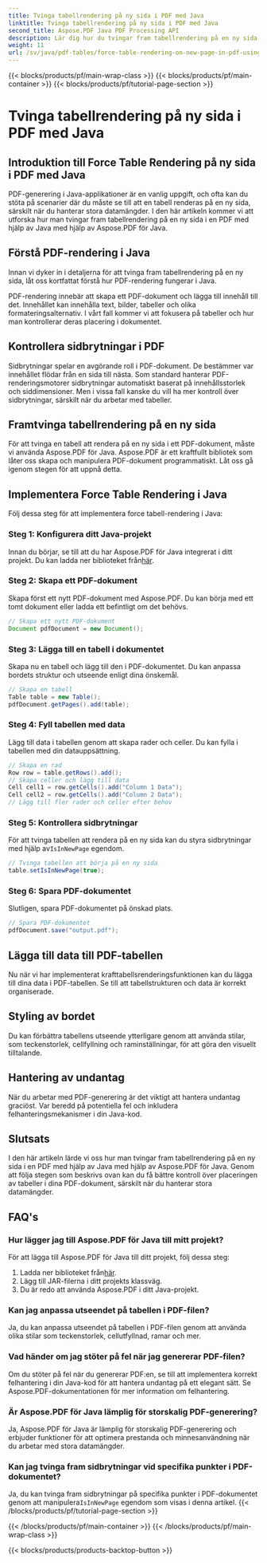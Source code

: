 ```yaml
---
title: Tvinga tabellrendering på ny sida i PDF med Java
linktitle: Tvinga tabellrendering på ny sida i PDF med Java
second_title: Aspose.PDF Java PDF Processing API
description: Lär dig hur du tvingar fram tabellrendering på en ny sida i PDF med Java med Aspose.PDF. Den här steg-för-steg-guiden innehåller källkod och experttips för exakt PDF-dokumentformatering.
weight: 11
url: /sv/java/pdf-tables/force-table-rendering-on-new-page-in-pdf-using-java/
---
```


{{< blocks/products/pf/main-wrap-class >}}
{{< blocks/products/pf/main-container >}}
{{< blocks/products/pf/tutorial-page-section >}}

# Tvinga tabellrendering på ny sida i PDF med Java


## Introduktion till Force Table Rendering på ny sida i PDF med Java

PDF-generering i Java-applikationer är en vanlig uppgift, och ofta kan du stöta på scenarier där du måste se till att en tabell renderas på en ny sida, särskilt när du hanterar stora datamängder. I den här artikeln kommer vi att utforska hur man tvingar fram tabellrendering på en ny sida i en PDF med hjälp av Java med hjälp av Aspose.PDF för Java.

## Förstå PDF-rendering i Java

Innan vi dyker in i detaljerna för att tvinga fram tabellrendering på en ny sida, låt oss kortfattat förstå hur PDF-rendering fungerar i Java.

PDF-rendering innebär att skapa ett PDF-dokument och lägga till innehåll till det. Innehållet kan innehålla text, bilder, tabeller och olika formateringsalternativ. I vårt fall kommer vi att fokusera på tabeller och hur man kontrollerar deras placering i dokumentet.

## Kontrollera sidbrytningar i PDF

Sidbrytningar spelar en avgörande roll i PDF-dokument. De bestämmer var innehållet flödar från en sida till nästa. Som standard hanterar PDF-renderingsmotorer sidbrytningar automatiskt baserat på innehållsstorlek och siddimensioner. Men i vissa fall kanske du vill ha mer kontroll över sidbrytningar, särskilt när du arbetar med tabeller.

## Framtvinga tabellrendering på en ny sida

För att tvinga en tabell att rendera på en ny sida i ett PDF-dokument, måste vi använda Aspose.PDF för Java. Aspose.PDF är ett kraftfullt bibliotek som låter oss skapa och manipulera PDF-dokument programmatiskt. Låt oss gå igenom stegen för att uppnå detta.

## Implementera Force Table Rendering i Java

Följ dessa steg för att implementera force tabell-rendering i Java:

### Steg 1: Konfigurera ditt Java-projekt

 Innan du börjar, se till att du har Aspose.PDF för Java integrerat i ditt projekt. Du kan ladda ner biblioteket från[här](https://releases.aspose.com/pdf/java/).

### Steg 2: Skapa ett PDF-dokument

Skapa först ett nytt PDF-dokument med Aspose.PDF. Du kan börja med ett tomt dokument eller ladda ett befintligt om det behövs.

```java
// Skapa ett nytt PDF-dokument
Document pdfDocument = new Document();
```

### Steg 3: Lägga till en tabell i dokumentet

Skapa nu en tabell och lägg till den i PDF-dokumentet. Du kan anpassa bordets struktur och utseende enligt dina önskemål.

```java
// Skapa en tabell
Table table = new Table();
pdfDocument.getPages().add(table);
```

### Steg 4: Fyll tabellen med data

Lägg till data i tabellen genom att skapa rader och celler. Du kan fylla i tabellen med din datauppsättning.

```java
// Skapa en rad
Row row = table.getRows().add();
// Skapa celler och lägg till data
Cell cell1 = row.getCells().add("Column 1 Data");
Cell cell2 = row.getCells().add("Column 2 Data");
// Lägg till fler rader och celler efter behov
```

### Steg 5: Kontrollera sidbrytningar

 För att tvinga tabellen att rendera på en ny sida kan du styra sidbrytningar med hjälp av`IsInNewPage` egendom.

```java
// Tvinga tabellen att börja på en ny sida
table.setIsInNewPage(true);
```

### Steg 6: Spara PDF-dokumentet

Slutligen, spara PDF-dokumentet på önskad plats.

```java
// Spara PDF-dokumentet
pdfDocument.save("output.pdf");
```

## Lägga till data till PDF-tabellen

Nu när vi har implementerat krafttabellsrenderingsfunktionen kan du lägga till dina data i PDF-tabellen. Se till att tabellstrukturen och data är korrekt organiserade.

## Styling av bordet

Du kan förbättra tabellens utseende ytterligare genom att använda stilar, som teckenstorlek, cellfyllning och raminställningar, för att göra den visuellt tilltalande.

## Hantering av undantag

När du arbetar med PDF-generering är det viktigt att hantera undantag graciöst. Var beredd på potentiella fel och inkludera felhanteringsmekanismer i din Java-kod.

## Slutsats

I den här artikeln lärde vi oss hur man tvingar fram tabellrendering på en ny sida i en PDF med hjälp av Java med hjälp av Aspose.PDF för Java. Genom att följa stegen som beskrivs ovan kan du få bättre kontroll över placeringen av tabeller i dina PDF-dokument, särskilt när du hanterar stora datamängder.

## FAQ's

### Hur lägger jag till Aspose.PDF för Java till mitt projekt?

För att lägga till Aspose.PDF för Java till ditt projekt, följ dessa steg:
1.  Ladda ner biblioteket från[här](https://releases.aspose.com/pdf/java/).
2. Lägg till JAR-filerna i ditt projekts klassväg.
3. Du är redo att använda Aspose.PDF i ditt Java-projekt.

### Kan jag anpassa utseendet på tabellen i PDF-filen?

Ja, du kan anpassa utseendet på tabellen i PDF-filen genom att använda olika stilar som teckenstorlek, cellutfyllnad, ramar och mer.

### Vad händer om jag stöter på fel när jag genererar PDF-filen?

Om du stöter på fel när du genererar PDF:en, se till att implementera korrekt felhantering i din Java-kod för att hantera undantag på ett elegant sätt. Se Aspose.PDF-dokumentationen för mer information om felhantering.

### Är Aspose.PDF för Java lämplig för storskalig PDF-generering?

Ja, Aspose.PDF för Java är lämplig för storskalig PDF-generering och erbjuder funktioner för att optimera prestanda och minnesanvändning när du arbetar med stora datamängder.

### Kan jag tvinga fram sidbrytningar vid specifika punkter i PDF-dokumentet?

 Ja, du kan tvinga fram sidbrytningar på specifika punkter i PDF-dokumentet genom att manipulera`IsInNewPage` egendom som visas i denna artikel.
{{< /blocks/products/pf/tutorial-page-section >}}

{{< /blocks/products/pf/main-container >}}
{{< /blocks/products/pf/main-wrap-class >}}

{{< blocks/products/products-backtop-button >}}
